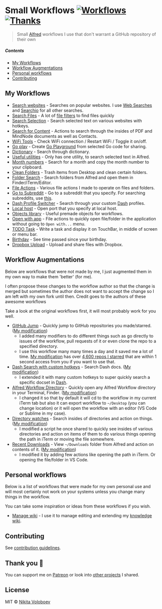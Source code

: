 # Small Workflows [![Workflows](https://img.shields.io/badge/More%20Workflows-🎩-purple.svg)](https://github.com/learn-anything/alfred-workflows#readme) [![Thanks](https://img.shields.io/badge/Say%20Thanks-💗-ff69b4.svg)](https://www.patreon.com/nikitavoloboev)
> Small [Alfred](https://www.alfredapp.com/) workflows I use that don't warrant a GitHub repository of their own

##### Contents
- [My Workflows](#my-workflows)
- [Workflow Augmentations](#workflow-augmentations)
- [Personal workflows](#personal-workflows)
- [Contributing](#contributing)

## My Workflows
- [Search websites](search-websites#readme) - Searches on popular websites. I use [Web Searches](https://github.com/nikitavoloboev/alfred-web-searches) and [Searchio](https://github.com/deanishe/alfred-searchio) for all other searches.
- [Search Files](search-files#readme) - A lot of [file filters](https://www.alfredapp.com/help/workflows/inputs/file-filter/) to find files quickly
- [Search Selection](search-selection#readme) - Search selected text on various websites with hotkeys.
- [Search for Content](search-for-content#readme) - Actions to search through the insides of PDF and MindNode documents as well as Contacts.
- [WiFi Tools](wifi-tools#readme) - Check WiFi connection / Restart WiFi / Toggle it on/off.
- [Go play](go-play#readme) - Create [Go Playground](https://play.golang.org) from selected Go code for sharing.
- [Dictionary](dictionary#readme) - Search through dictionary.
- [Useful utilities](useful-utilities#readme) - Only has one utility, to search selected text in Alfred.
- [Month numbers](month-numbers#readme) - Search for a month and copy the month number to your clipboard.
- [Clean Folders](clean-folders#readme) - Trash items from Desktop and clean certain folders.
- [Folder Search](folder-search#readme) - Search folders from Alfred and open them in Finder/iTerm/Editor.
- [File Actions](file-actions#readme) - Various file actions I made to operate on files and folders.
- [Go to Subreddit](goto-subreddit#readme) - Go to a subreddit that you specify. For searching subreddits, use [this](https://github.com/deanishe/alfred-reddit).
- [Dash Profile Switcher](dash-profile-switch#readme) - Search through your custom [Dash](https://kapeli.com/dash) profiles.
- [Local host](local-host#readme) - Open port that you specify at local host.
- [Objects library](objects-library#readme) - Useful premade objects for workflows.
- [Open with app](open-with-app#readme) - File actions to quickly open file/folder in the application without going to `Open with...` menu.
- [TODO Task](todo-task#readme) - Write a task and display it on TouchBar, in middle of screen or menu bar.
- [Birthday](birthday#readme) - See time passed since your birthday.
- [Dropbox Upload](dropbox-upload#readme) - Upload and share files with Dropbox.

## Workflow Augmentations
Below are workflows that were not made by me, I just augmented them in my own way to make them 'better' (for me).

I often propose these changes to the workflow author so that the change is merged but sometimes the author does not want to accept the change so I am left with my own fork until then. Credit goes to the authors of these awesome workflows

Take a look at the original workflows first, it will most probably work for you well.

- [GitHub Jump](https://github.com/lox/alfred-github-jump) - Quickly jump to GitHub repositories you made/starred. ([My modification](https://github.com/nikitavoloboev/small-workflows/blob/master/augmentations/GitHub%20jump.alfredworkflow?raw=true))
  - I added many modifiers to do different things such as go directly to issues of the workflow, pull requests of it or even clone the repo to a specified directory.
  - I use this workflow many many times a day and it saved me a lot of time. [My modification](https://github.com/nikitavoloboev/small-workflows/blob/master/augmentations/GitHub%20jump.alfredworkflow?raw=true) has over [4,600 repos I starred](https://github.com/nikitavoloboev?tab=stars) that are within 1 second access from you if you want to use that.
- [Dash Search with custom hotkeys](https://github.com/Kapeli/Dash-Alfred-Workflow) - Search Dash docs. ([My modification](https://github.com/nikitavoloboev/small-workflows/blob/master/augmentations/Dash.alfredworkflow?raw=true))
  - I extended it with many custom hotkeys to super quickly search a specific docset in [Dash](https://kapeli.com/dash).
- [Alfred Workflow Directory](https://github.com/jeeftor/AlfredWorkflowDirectory) - Quickly open any Alfred Workflow directory in your Terminal, Finder. ([My modification](https://github.com/nikitavoloboev/small-workflows/blob/master/augmentations/Workflow%20directory.alfredworkflow?raw=true))
  - I changed it so that by default it will cd to the workflow in my current iTerm tab but also it can export workflow to `~/Desktop` (you can change location) or it will open the workflow with an editor (VS Code or Sublime in my case).
- [Directory watches](https://github.com/vitorgalvao/alfred-workflows/tree/master/RecentDownloads) - Search insides of directories and action on things. ([My modification](https://github.com/nikitavoloboev/small-workflows/blob/master/augmentations/Directory%20watches.alfredworkflow?raw=true))
  - I modified a script he once shared to quickly see insides of various directories and action on items of them to do various things opening the path in iTerm or moving the file somewhere.
- [Recent Downloads](https://github.com/ddjfreedom/recent-downloads-alfred-v2) - View `~/Downloads` folder from Alfred and action on contents of it. ([My modification](https://github.com/nikitavoloboev/small-workflows/blob/master/augmentations/Recent%20Downloads.alfredworkflow?raw=true))
	- I modified it by adding few actions like opening the path in iTerm. Or opening the file/folder in VS Code.

## Personal workflows
Below is a list of workflows that were made for my own personal use and will most certainly not work on your systems unless you change many things in the workflow.

You can take some inspiration or ideas from these workflows if you wish.
- [Manage wiki](https://github.com/nikitavoloboev/small-workflows/blob/master/personal/Manage%20wiki.alfredworkflow?raw=true) - I use it to manage editing and extending my [knowledge wiki](https://github.com/nikitavoloboev/knowledge).

## Contributing
See [contribution guidelines](CONTRIBUTING.md#readme).

## Thank you 💜
You can support me on [Patreon](https://www.patreon.com/nikitavoloboev) or look into [other projects](https://nikitavoloboev.xyz/projects) I shared.

## License
MIT © [Nikita Voloboev](https://www.nikitavoloboev.xyz)
